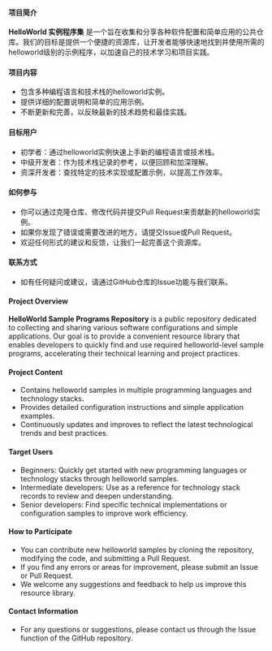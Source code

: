 #### 项目简介

**HelloWorld 实例程序集** 是一个旨在收集和分享各种软件配置和简单应用的公共仓库。我们的目标是提供一个便捷的资源库，让开发者能够快速地找到并使用所需的helloworld级别的示例程序，以加速自己的技术学习和项目实践。

#### 项目内容

- 包含多种编程语言和技术栈的helloworld实例。
- 提供详细的配置说明和简单的应用示例。
- 不断更新和完善，以反映最新的技术趋势和最佳实践。

#### 目标用户

- 初学者：通过helloworld实例快速上手新的编程语言或技术栈。
- 中级开发者：作为技术栈记录的参考，以便回顾和加深理解。
- 资深开发者：查找特定的技术实现或配置示例，以提高工作效率。

#### 如何参与

- 你可以通过克隆仓库、修改代码并提交Pull Request来贡献新的helloworld实例。
- 如果你发现了错误或需要改进的地方，请提交Issue或Pull Request。
- 欢迎任何形式的建议和反馈，让我们一起完善这个资源库。

#### 联系方式

- 如有任何疑问或建议，请通过GitHub仓库的Issue功能与我们联系。

#### Project Overview

**HelloWorld Sample Programs Repository** is a public repository dedicated to collecting and sharing various software configurations and simple applications. Our goal is to provide a convenient resource library that enables developers to quickly find and use required helloworld-level sample programs, accelerating their technical learning and project practices.

#### Project Content

- Contains helloworld samples in multiple programming languages and technology stacks.
- Provides detailed configuration instructions and simple application examples.
- Continuously updates and improves to reflect the latest technological trends and best practices.

#### Target Users

- Beginners: Quickly get started with new programming languages or technology stacks through helloworld samples.
- Intermediate developers: Use as a reference for technology stack records to review and deepen understanding.
- Senior developers: Find specific technical implementations or configuration samples to improve work efficiency.

#### How to Participate

- You can contribute new helloworld samples by cloning the repository, modifying the code, and submitting a Pull Request.
- If you find any errors or areas for improvement, please submit an Issue or Pull Request.
- We welcome any suggestions and feedback to help us improve this resource library.

#### Contact Information

- For any questions or suggestions, please contact us through the Issue function of the GitHub repository.
